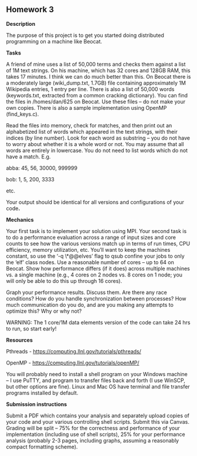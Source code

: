 ## Homework 3
<p><strong>Description</strong></p>
<p>The purpose of this project is to get you started doing distributed programming on a machine like Beocat.</p>
<p><strong>Tasks</strong></p>
<p>A friend of mine uses a list of 50,000 terms and checks them against a list of 1M text strings. On his machine, which has 32 cores and 128GB RAM, this takes 17 minutes. I think we can do much better than this. On Beocat there is a moderately large (wiki_dump.txt, 1.7GB) file containing approximately 1M Wikipedia entries, 1 entry per line. There is also a list of 50,000 words (keywords.txt, extracted from a common cracking dictionary). You can find the files in /homes/dan/625 on Beocat. Use these files – do not make your own copies. There is also a sample implementation using OpenMP (find_keys.c).</p>
<p>Read the files into memory, check for matches, and then print out an alphabetized list of words which appeared in the text strings, with their indices (by line number). Look for each word as substring – you do not have to worry about whether it is a whole word or not. You may assume that all words are entirely in lowercase. You do not need to list words which do not have a match. E.g.</p>
<p> </p>
<p>                abba: 45, 56, 30000, 999999</p>
<p>                bob: 1, 5, 200, 3333</p>
<p>                etc.</p>
<p> </p>
<p>Your output should be identical for all versions and configurations of your code<strong>.</strong></p>
<p><strong>Mechanics</strong></p>
<p>Your first task is to implement your solution using MPI. Your second task is to do a performance evaluation across a range of input sizes and core counts to see how the various versions match up in terms of run times, CPU efficiency, memory utilization, etc. You’ll want to keep the machines constant, so use the ‘-q \*@@elves’ flag to qsub confine your jobs to only the ‘elf’ class nodes. Use a reasonable number of cores  – up to 64 on Beocat. Show how performance differs (if it does) across multiple machines vs. a single machine (e.g., 4 cores on 2 nodes vs. 8 cores on 1 node; you will only be able to do this up through 16 cores).</p>
<p>Graph your performance results. Discuss them. Are there any race conditions? How do you handle synchronization between processes? How much communication do you do, and are you making any attempts to optimize this? Why or why not?</p>
<p>WARNING: The 1 core/1M data elements version of the code can take 24 hrs to run, so start early!</p>
<p><strong>Resources</strong></p>
<p>Pthreads - <span><a href="https://computing.llnl.gov/tutorials/pthreads/">https://computing.llnl.gov/tutorials/pthreads/</a></span>  </p>
<p>OpenMP - <span><a href="https://computing.llnl.gov/tutorials/openMP/">https://computing.llnl.gov/tutorials/openMP/</a></span>  </p>
<p> </p>
<p>You will probably need to install a shell program on your Windows machine – I use PuTTY, and  program to transfer files back and forth (I use WinSCP, but other options are fine). Linux and Mac OS have terminal and file transfer programs installed by default.</p>
<p><strong>Submission instructions</strong></p>
<p>Submit a PDF which contains your analysis and separately upload copies of your code and your various controlling shell scripts. Submit this via Canvas. Grading will be split – 75% for the correctness and performance of your implementation (including use of shell scripts), 25% for your performance analysis (probably 2-3 pages, including graphs, assuming a reasonably compact formatting scheme).</p></div>

